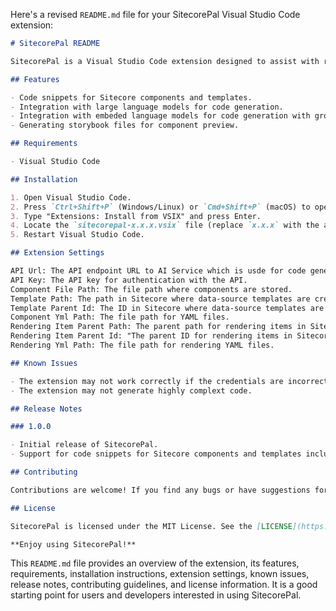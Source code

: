 Here's a revised `README.md` file for your SitecorePal Visual Studio Code extension:

```markdown
# SitecorePal README

SitecorePal is a Visual Studio Code extension designed to assist with rapid component development in Sitecore. It leverages large language models to generate code, making the process more efficient and streamlined.

## Features

- Code snippets for Sitecore components and templates.
- Integration with large language models for code generation.
- Integration with embeded language models for code generation with grounding data.
- Generating storybook files for component preview.

## Requirements

- Visual Studio Code

## Installation

1. Open Visual Studio Code.
2. Press `Ctrl+Shift+P` (Windows/Linux) or `Cmd+Shift+P` (macOS) to open the Command Palette.
3. Type "Extensions: Install from VSIX" and press Enter.
4. Locate the `sitecorepal-x.x.x.vsix` file (replace `x.x.x` with the actual version number) and select it.
5. Restart Visual Studio Code.

## Extension Settings

API Url: The API endpoint URL to AI Service which is usde for code generation.
API Key: The API key for authentication with the API.
Component File Path: The file path where components are stored.
Template Path: The path in Sitecore where data-source templates are created.
Template Parent Id: The ID in Sitecore where data-source templates are created.
Component Yml Path: The file path for YAML files.
Rendering Item Parent Path: The parent path for rendering items in Sitecore.
Rendering Item Parent Id: "The parent ID for rendering items in Sitecore.
Rendering Yml Path: The file path for rendering YAML files.

## Known Issues

- The extension may not work correctly if the credentials are incorrect.
- The extension may not generate highly complext code.

## Release Notes

### 1.0.0

- Initial release of SitecorePal.
- Support for code snippets for Sitecore components and templates including storybook files.

## Contributing

Contributions are welcome! If you find any bugs or have suggestions for improvements, please open an issue or submit a pull request on the [GitHub repository](https://github.com/yourusername/sitecorepal).

## License

SitecorePal is licensed under the MIT License. See the [LICENSE](https://github.com/yourusername/sitecorepal/blob/main/LICENSE) file for more information.

**Enjoy using SitecorePal!**
```

This `README.md` file provides an overview of the extension, its features, requirements, installation instructions, extension settings, known issues, release notes, contributing guidelines, and license information. It is a good starting point for users and developers interested in using SitecorePal.
